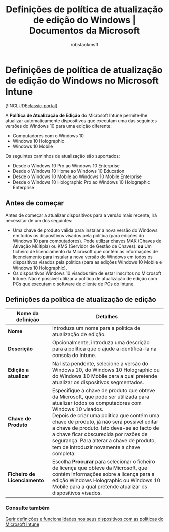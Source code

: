 ﻿---
title: "Definições de política de atualização de edição do Windows | Documentos da Microsoft"
description: "Saiba como atualizar automaticamente os dispositivos Windows 10 para uma versão diferente com o Intune."
keywords: 
author: robstackmsft
ms.author: robstack
manager: angrobe
ms.date: 04/14/2017
ms.topic: article
ms.prod: 
ms.service: microsoft-intune
ms.technology: 
ms.assetid: 8589866a-3f13-489b-a5cd-cee017d16d54
ms.reviewer: coryfe
ms.suite: ems
ms.custom: intune-classic
translationtype: Human Translation
ms.sourcegitcommit: 66be6716df38d868e8247131b49ffb50fc48e60b
ms.openlocfilehash: 81061f032ef2079695f45e54e99cbb6479252bed
ms.lasthandoff: 04/15/2017


---

# <a name="windows-edition-upgrade-policy-settings-in-microsoft-intune"></a>Definições de política de atualização de edição do Windows no Microsoft Intune

[!INCLUDE[classic-portal](../includes/classic-portal.md)]

A **Política de Atualização de Edição** do Microsoft Intune permite-lhe atualizar automaticamente dispositivos que executam uma das seguintes versões do Windows 10 para uma edição diferente:
* Computadores com o Windows 10
* Windows 10 Holographic
* Windows 10 Mobile

Os seguintes caminhos de atualização são suportados:
- Desde o Windows 10 Pro ao Windows 10 Enterprise
- Desde o Windows 10 Home ao Windows 10 Education
- Desde o Windows 10 Mobile ao Windows 10 Mobile Enterprise
- Desde o Windows 10 Holographic Pro ao Windows 10 Holographic Enterprise

## <a name="before-you-start"></a>Antes de começar
Antes de começar a atualizar dispositivos para a versão mais recente, irá necessitar de um dos seguintes:
* Uma chave de produto válida para instalar a nova versão do Windows em todos os dispositivos visados pela política (para edições do Windows 10 para computadores). Pode utilizar chaves MAK (Chaves de Ativação Múltipla) ou KMS (Servidor de Gestão de Chaves).
**ou** Um ficheiro de licenciamento da Microsoft que contém as informações de licenciamento para instalar a nova versão do Windows em todos os dispositivos visados pela política (para as edições Windows 10 Mobile e Windows 10 Holographic).
* Os dispositivos Windows 10 visados têm de estar inscritos no Microsoft Intune. Não é possível utilizar a política de atualização de edição com PCs que executam o software de cliente de PCs do Intune.

## <a name="edition-upgrade-policy-settings"></a>Definições da política de atualização de edição

|Nome da definição|Detalhes|
|-|-|
|**Nome**|Introduza um nome para a política de atualização de edição.|
|**Descrição**|Opcionalmente, introduza uma descrição para a política que o ajude a identificá-la na consola do Intune.
|**Edição a atualizar**|Na lista pendente, selecione a versão do Windows 10, do Windows 10 Holographic ou do Windows 10 Mobile para a qual pretende atualizar os dispositivos segmentados.
|**Chave de Produto**|Especifique a chave de produto que obteve da Microsoft, que pode ser utilizada para atualizar todos os computadores com Windows 10 visados.<br>Depois de criar uma política que contém uma chave de produto, já não será possível editar a chave de produto. Isto deve-se ao facto de a chave ficar obscurecida por razões de segurança. Para alterar a chave de produto, tem de introduzir novamente a chave completa.
|**Ficheiro de Licenciamento**|Escolha **Procurar** para selecionar o ficheiro de licença que obteve da Microsoft, que contém informações sobre a licença para a edição Windows Holographic ou Windows 10 Mobile para a qual pretende atualizar os dispositivos visados.

### <a name="see-also"></a>Consulte também
[Gerir definições e funcionalidades nos seus dispositivos com as políticas do Microsoft Intune](manage-settings-and-features-on-your-devices-with-microsoft-intune-policies.md)

